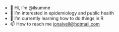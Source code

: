 - 👋 Hi, I’m @ilsumme
- 👀 I’m interested in epidemiology and public health
- 🌱 I’m currently learning how to do things in R
- 📫 How to reach me ionalyell@hotmail.com

<!---
ilsumme/ilsumme is a ✨ special ✨ repository because its `README.md` (this file) appears on your GitHub profile.
You can click the Preview link to take a look at your changes.
--->
